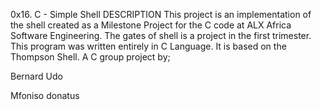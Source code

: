 0x16. C - Simple Shell
DESCRIPTION
This project is an implementation of the shell created as a Milestone Project for the C code at ALX Africa Software Engineering. The gates of shell is a project in the first trimester. This program was written entirely in C Language. It is based on the Thompson Shell. A C group project by;


Bernard Udo

Mfoniso donatus

